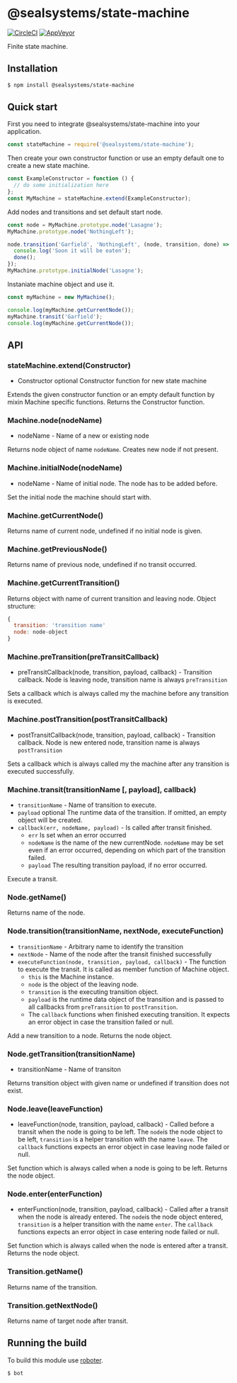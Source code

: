 # @sealsystems/state-machine

[![CircleCI](https://circleci.com/gh/sealsystems/seal-state-machine.svg?style=svg)](https://circleci.com/gh/sealsystems/seal-state-machine)
[![AppVeyor](https://ci.appveyor.com/api/projects/status/6trqwybv62iq9k9o?svg=true)](https://ci.appveyor.com/project/Plossys/seal-state-machine)

Finite state machine.

## Installation

```bash
$ npm install @sealsystems/state-machine
```

## Quick start

First you need to integrate @sealsystems/state-machine into your application.

```javascript
const stateMachine = require('@sealsystems/state-machine');
```

Then create your own constructor function or use an empty default one to create a new state machine.

```javascript
const ExampleConstructor = function () {
  // do some initialization here
};
const MyMachine = stateMachine.extend(ExampleConstructor);
```

Add nodes and transitions and set default start node.

```javascript
const node = MyMachine.prototype.node('Lasagne');
MyMachine.prototype.node('NothingLeft');

node.transition('Garfield', 'NothingLeft', (node, transition, done) => {
  console.log('Soon it will be eaten');
  done();
});
MyMachine.prototype.initialNode('Lasagne');
```
Instaniate machine object and use it.

```javascript
const myMachine = new MyMachine();

console.log(myMachine.getCurrentNode());
myMachine.transit('Garfield');
console.log(myMachine.getCurrentNode());
```

## API

### stateMachine.extend(Constructor)

- Constructor optional Constructor function for new state machine

Extends the given constructor function or an empty default function by mixin Machine specific functions.
Returns the Constructor function.

### Machine.node(nodeName)

- nodeName - Name of a new or existing node

Returns node object of name `nodeName`. Creates new node if not present.

### Machine.initialNode(nodeName)

- nodeName - Name of initial node. The node has to be added before.

Set the initial node the machine should start with.

### Machine.getCurrentNode()

Returns name of current node, undefined if no initial node is given.

### Machine.getPreviousNode()

Returns name of previous node, undefined if no transit occurred.

### Machine.getCurrentTransition()

Returns object with name of current transition and leaving node.
Object structure:

```javascript
{
  transition: 'transition name'
  node: node-object
}
```

### Machine.preTransition(preTransitCallback)

- preTransitCallback(node, transition, payload, callback) - Transition callback. Node is leaving node, transition
  name is always `preTransition`

Sets a callback which is always called my the machine before any transition is executed.

### Machine.postTransition(postTransitCallback)

- postTransitCallback(node, transition, payload, callback) - Transition callback. Node is new entered node, transition
  name is always `postTransition`

Sets a callback which is always called my the machine after any transition is executed successfully.

### Machine.transit(transitionName [, payload], callback)

- `transitionName` - Name of transition to execute.
- `payload` optional The runtime data of the transition. If omitted, an empty object will be created.
- `callback(err, nodeName, payload)` - Is called after transit finished.
  - `err` Is set when an error occurred
  - `nodeName` is the name of the new currentNode. `nodeName` may be set even if an error occurred, depending on which part
    of the transition failed.
  - `payload` The resulting transition payload, if no error occurred.

Execute a transit.

### Node.getName()

Returns name of the node.

### Node.transition(transitionName, nextNode, executeFunction)

- `transitionName` - Arbitrary name to identify the transition
- `nextNode` - Name of the node after the transit finished successfully
- `executeFunction(node, transition, payload, callback)` - The function to execute the transit. It is called as member function
  of Machine object.
  - `this` is the Machine instance.
  - `node` is the object of the leaving node.
  - `transition` is the executing transition object.
  - `payload` is the runtime data object of the transition and is passed to all callbacks from `preTransition`
    to `postTransition`.
  - The `callback` functions when finished executing transition. It expects an error object in case the transition failed or null.

Add a new transition to a node. Returns the node object.

### Node.getTransition(transitionName)

- transitionName - Name of transiton

Returns transition object with given name or undefined if transition does not exist.

### Node.leave(leaveFunction)

- leaveFunction(node, transition, payload, callback) - Called before a transit when the node is going to be left.
  The `node`is the node object to be left, `transition` is a helper transition with the name `leave`.
  The `callback` functions expects an error object in case leaving node failed or null.

Set function which is always called when a node is going to be left. Returns the node object.

### Node.enter(enterFunction)

- enterFunction(node, transition, payload, callback) - Called after a transit when the node is already entered.
  The `node`is the node object entered, `transition` is a helper transition with the name `enter`.
  The `callback` functions expects an error object in case entering node failed or null.

Set function which is always called when the node is entered after a transit. Returns the node object.

### Transition.getName()

Returns name of the transition.

### Transition.getNextNode()

Returns name of target node after transit.

## Running the build

To build this module use [roboter](https://www.npmjs.com/package/roboter).

```bash
$ bot
```
